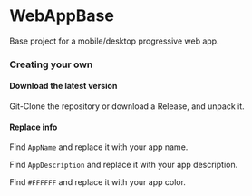 # WebAppBase
Base project for a mobile/desktop progressive web app.

### Creating your own
#### Download the latest version
Git-Clone the repository or download a Release, and unpack it.

#### Replace info
Find `AppName` and replace it with your app name.

Find `AppDescription` and replace it with your app description.

Find `#FFFFFF` and replace it with your app color.